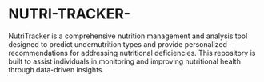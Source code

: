 # NUTRI-TRACKER-
NutriTracker is a comprehensive nutrition management and analysis tool designed to predict undernutrition types and provide personalized recommendations for addressing nutritional deficiencies. This repository is built to assist individuals in monitoring and improving nutritional health through data-driven insights.
